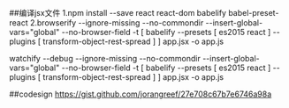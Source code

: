 ##编译jsx文件
1.npm install --save react react-dom babelify babel-preset-react
2.browserify --ignore-missing  --no-commondir --insert-global-vars=\"global\" --no-browser-field -t [ babelify --presets [ es2015 react ] --plugins [ transform-object-rest-spread ] ] app.jsx -o app.js




watchify --debug --ignore-missing  --no-commondir --insert-global-vars=\"global\" --no-browser-field -t [ babelify --presets [ es2015 react ] --plugins [ transform-object-rest-spread ] ]  app.jsx -o app.js



##codesign
https://gist.github.com/jorangreef/27e708c67b7e6746a98a
